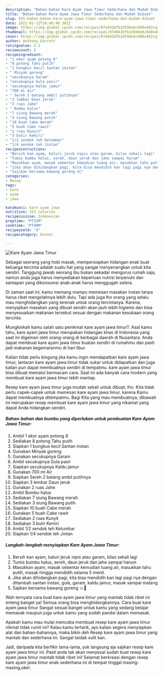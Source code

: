 ```yaml
---
description: "Bahan-bahan Kare Ayam Jawa Timur Sederhana dan Mudah Dibuat"
title: "Bahan-bahan Kare Ayam Jawa Timur Sederhana dan Mudah Dibuat"
slug: 555-bahan-bahan-kare-ayam-jawa-timur-sederhana-dan-mudah-dibuat
date: 2021-01-12T18:49:49.301Z
image: https://img-global.cpcdn.com/recipes/07e842bfb1d59de0/680x482cq70/kare-ayam-jawa-timur-foto-resep-utama.jpg
thumbnail: https://img-global.cpcdn.com/recipes/07e842bfb1d59de0/680x482cq70/kare-ayam-jawa-timur-foto-resep-utama.jpg
cover: https://img-global.cpcdn.com/recipes/07e842bfb1d59de0/680x482cq70/kare-ayam-jawa-timur-foto-resep-utama.jpg
author: Anthony Garrett
ratingvalue: 3.2
reviewcount: 5
recipeingredient:
- "1 ekor ayam potong 8"
- "8 potong Tahu putih"
- "1 bungkus kecil Santan instan"
- " Minyak goreng"
- "secukupnya Garam"
- "secukupnya Gula pasir"
- "secukupnya Kaldu jamur"
- "700 ml Air"
- " Sereh 2 batang ambil putihnya"
- "3 lembar Daun jeruk"
- "2 ruas Jahe"
- " Bumbu halus"
- "7 siung Bawang merah"
- "3 siung Bawang putih"
- "10 buah Cabe merah"
- "5 buah Cabe rawit"
- "2 ruas Kunyit"
- "3 butir Kemiri"
- "1/2 sendok teh Ketumbar"
- "1/4 sendok teh Jintan"
recipeinstructions:
- "Bersih kan ayam, baluri jeruk nipis atau garam, bilas sekali lagi"
- "Tumis bumbu halus, sereh, daun jeruk dan jahe sampai harum"
- "Masukkan ayam, masak sebentar kemudian tuang air, masukkan tahu putih, masak hingga mendidih selama 5 menit."
- "Jika akan dihidangkan pagi, kita bisa mendidih kan lagi pagi nya dengan ditambah santan instan, gula, garam, kaldu jamur, masak sampai matang"
- "Sajikan bersama bawang goreng ☺🙏"
categories:
- Resep
tags:
- kare
- ayam
- jawa

katakunci: kare ayam jawa 
nutrition: 253 calories
recipecuisine: Indonesian
preptime: "PT32M"
cooktime: "PT40M"
recipeyield: "3"
recipecategory: Dinner

---
```



![Kare Ayam Jawa Timur](https://img-global.cpcdn.com/recipes/07e842bfb1d59de0/680x482cq70/kare-ayam-jawa-timur-foto-resep-utama.jpg)

Sebagai seorang yang hobi masak, mempersiapkan hidangan enak buat keluarga tercinta adalah suatu hal yang sangat menyenangkan untuk kita sendiri. Tanggung jawab seorang ibu bukan sekadar mengurus rumah saja, namun anda juga harus menyediakan keperluan nutrisi terpenuhi dan santapan yang dikonsumsi anak-anak harus menggugah selera.

Di zaman  saat ini, kamu memang mampu memesan masakan instan tanpa harus ribet mengolahnya lebih dulu. Tapi ada juga lho orang yang selalu mau menghidangkan yang terenak untuk orang tercintanya. Karena, menyajikan masakan yang dibuat sendiri akan jauh lebih higienis dan bisa menyesuaikan makanan tersebut sesuai dengan makanan kesukaan orang tercinta. 



Mungkinkah kamu salah satu penikmat kare ayam jawa timur?. Asal kamu tahu, kare ayam jawa timur merupakan hidangan khas di Indonesia yang saat ini digemari oleh orang-orang di berbagai daerah di Nusantara. Anda dapat membuat kare ayam jawa timur buatan sendiri di rumahmu dan pasti jadi makanan kegemaranmu di hari libur.

Kalian tidak perlu bingung jika kamu ingin mendapatkan kare ayam jawa timur, lantaran kare ayam jawa timur tidak sukar untuk didapatkan dan juga kalian pun dapat membuatnya sendiri di tempatmu. kare ayam jawa timur bisa dibuat memalui bermacam cara. Saat ini ada banyak cara modern yang membuat kare ayam jawa timur lebih mantap.

Resep kare ayam jawa timur juga mudah sekali untuk dibuat, lho. Kita tidak perlu capek-capek untuk memesan kare ayam jawa timur, karena Kamu dapat membuatnya ditempatmu. Bagi Kita yang mau membuatnya, dibawah ini merupakan resep membuat kare ayam jawa timur yang nikamat yang dapat Anda hidangkan sendiri.

<!--inarticleads1-->

##### Bahan-bahan dan bumbu yang diperlukan untuk pembuatan Kare Ayam Jawa Timur:

1. Ambil 1 ekor ayam potong 8
1. Sediakan 8 potong Tahu putih
1. Siapkan 1 bungkus kecil Santan instan
1. Gunakan  Minyak goreng
1. Gunakan secukupnya Garam
1. Ambil secukupnya Gula pasir
1. Siapkan secukupnya Kaldu jamur
1. Gunakan 700 ml Air
1. Siapkan  Sereh 2 batang ambil putihnya
1. Siapkan 3 lembar Daun jeruk
1. Gunakan 2 ruas Jahe
1. Ambil  Bumbu halus
1. Sediakan 7 siung Bawang merah
1. Sediakan 3 siung Bawang putih
1. Siapkan 10 buah Cabe merah
1. Gunakan 5 buah Cabe rawit
1. Sediakan 2 ruas Kunyit
1. Sediakan 3 butir Kemiri
1. Ambil 1/2 sendok teh Ketumbar
1. Siapkan 1/4 sendok teh Jintan




<!--inarticleads2-->

##### Langkah-langkah menyiapkan Kare Ayam Jawa Timur:

1. Bersih kan ayam, baluri jeruk nipis atau garam, bilas sekali lagi
1. Tumis bumbu halus, sereh, daun jeruk dan jahe sampai harum
1. Masukkan ayam, masak sebentar kemudian tuang air, masukkan tahu putih, masak hingga mendidih selama 5 menit.
1. Jika akan dihidangkan pagi, kita bisa mendidih kan lagi pagi nya dengan ditambah santan instan, gula, garam, kaldu jamur, masak sampai matang
1. Sajikan bersama bawang goreng ☺🙏




Wah ternyata cara buat kare ayam jawa timur yang mantab tidak ribet ini enteng banget ya! Semua orang bisa menghidangkannya. Cara buat kare ayam jawa timur Sangat sesuai banget untuk kamu yang sedang belajar memasak maupun juga untuk kamu yang sudah pandai dalam memasak.

Apakah kamu mau mulai mencoba membuat resep kare ayam jawa timur nikmat tidak rumit ini? Kalau kamu tertarik, ayo kalian segera menyiapkan alat dan bahan-bahannya, maka bikin deh Resep kare ayam jawa timur yang mantab dan sederhana ini. Sangat taidak sulit kan. 

Jadi, daripada kita berfikir lama-lama, yuk langsung aja sajikan resep kare ayam jawa timur ini. Pasti anda tak akan menyesal sudah buat resep kare ayam jawa timur mantab tidak ribet ini! Selamat berkreasi dengan resep kare ayam jawa timur enak sederhana ini di tempat tinggal masing-masing,oke!.

